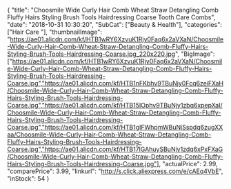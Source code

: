 {
	"title": "Choosmile Wide Curly Hair Comb Wheat Straw Detangling Comb Fluffy Hairs Styling Brush Tools Hairdressing Coarse Tooth Care Combs",
	"date": "2018-10-31 10:30:20",
	"SubCat": ["Beauty & Health"],
	"categories": ["Hair Care "],
	"thumbnailImage": "https://ae01.alicdn.com/kf/HTB1wRY6XzvuK1Rjy0Faq6x2aVXaN/Choosmile-Wide-Curly-Hair-Comb-Wheat-Straw-Detangling-Comb-Fluffy-Hairs-Styling-Brush-Tools-Hairdressing-Coarse.jpg_220x220.jpg",
	"BigImage": ["https://ae01.alicdn.com/kf/HTB1wRY6XzvuK1Rjy0Faq6x2aVXaN/Choosmile-Wide-Curly-Hair-Comb-Wheat-Straw-Detangling-Comb-Fluffy-Hairs-Styling-Brush-Tools-Hairdressing-Coarse.jpg","https://ae01.alicdn.com/kf/HTB1nFKbhv9TBuNjy0Fcq6zeiFXaH/Choosmile-Wide-Curly-Hair-Comb-Wheat-Straw-Detangling-Comb-Fluffy-Hairs-Styling-Brush-Tools-Hairdressing-Coarse.jpg","https://ae01.alicdn.com/kf/HTB15IOphv9TBuNjy1zbq6xpepXaI/Choosmile-Wide-Curly-Hair-Comb-Wheat-Straw-Detangling-Comb-Fluffy-Hairs-Styling-Brush-Tools-Hairdressing-Coarse.jpg","https://ae01.alicdn.com/kf/HTB1gIFWhpmWBuNjSspdq6zugXXaa/Choosmile-Wide-Curly-Hair-Comb-Wheat-Straw-Detangling-Comb-Fluffy-Hairs-Styling-Brush-Tools-Hairdressing-Coarse.jpg","https://ae01.alicdn.com/kf/HTB17lGAhuySBuNjy1zdq6xPxFXaG/Choosmile-Wide-Curly-Hair-Comb-Wheat-Straw-Detangling-Comb-Fluffy-Hairs-Styling-Brush-Tools-Hairdressing-Coarse.jpg"],
	"actualPrice": 2.99,
	"comparePrice": 3.99,
	"linkurl": "http://s.click.aliexpress.com/e/cAEq4VbE",
	"inStock": 54
}
